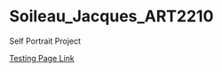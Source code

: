 # Soileau_Jacques_ART2210

Self Portrait Project


[Testing Page Link](https://jacquessoileau.github.io/Soileau_Jacques_ART2210/Soileau_Jacques_ART2210_Self-portrait_Fall2019/Project1.html)

